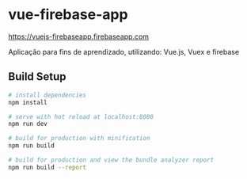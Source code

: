 # vue-firebase-app

https://vuejs-firebaseapp.firebaseapp.com

Aplicação para fins de aprendizado, utilizando: Vue.js, Vuex e firebase

## Build Setup

``` bash
# install dependencies
npm install

# serve with hot reload at localhost:8080
npm run dev

# build for production with minification
npm run build

# build for production and view the bundle analyzer report
npm run build --report
```
